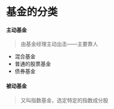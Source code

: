 # 基金的分类

#### 主动基金
> 由基金经理主动出击——主要靠人

- 混合基金
- 普通的股票基金
- 债券基金



#### 被动基金
> 又叫指数基金，选定特定的指数成分股
























